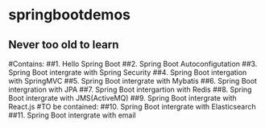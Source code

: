 # springbootdemos
## Never too old to learn
#Contains:
##1. Hello Spring Boot
##2. Spring Boot Autoconfigutation
##3. Spring Boot intergrate with Spring Security
##4. Spring Boot intergation with SpringMVC
##5. Spring Boot intergrate with Mybatis
##6. Spring Boot intergration with JPA
##7. Spring Boot intergartion with Redis
##8. Spring Boot intergrate with JMS(ActiveMQ)
##9. Spring Boot intergrate with React.js
#TO be contained:
##10. Spring Boot intergrate with Elasticsearch
##11. Spring Boot intergrate with email

